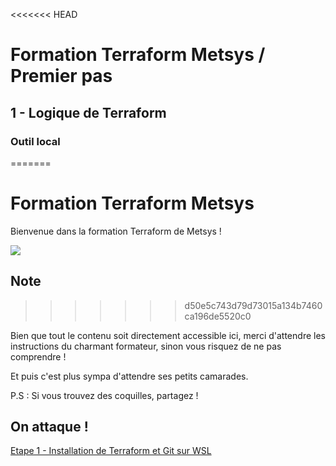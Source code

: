 <<<<<<< HEAD
# Formation Terraform Metsys / Premier pas

  

## 1 - Logique de Terraform

### Outil local
=======
# Formation Terraform Metsys

Bienvenue dans la formation Terraform de Metsys !

![](https://media.giphy.com/media/mp1JYId8n0t3y/giphy.gif)

## Note
>>>>>>> d50e5c743d79d73015a134b7460ca196de5520c0

Bien que tout le contenu soit directement accessible ici, merci d'attendre les instructions du charmant formateur, sinon vous risquez de ne pas comprendre !

Et puis c'est plus sympa d'attendre ses petits camarades.

P.S : Si vous trouvez des coquilles, partagez !

## On attaque !

[Etape 1 - Installation de Terraform et Git sur WSL](https://github.com/HeuScripts/Formation/tree/main/Installation/Etape-1)